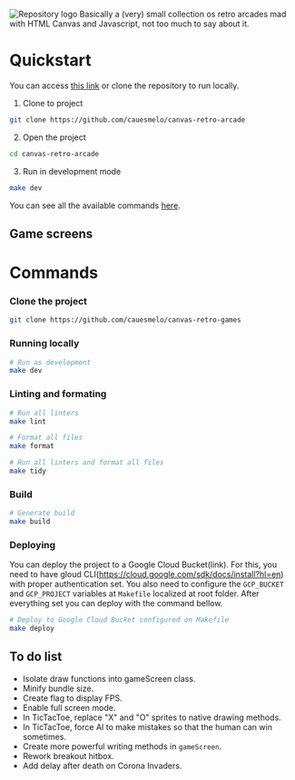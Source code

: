 ![Repository logo](https://storage.googleapis.com/canvas-retro-games/project/logo.png)
Basically a (very) small collection os retro arcades mad with HTML Canvas and Javascript, not too much to say about it.

# Quickstart

You can access [this link](https://storage.googleapis.com/canvas-retro-games/index.html) or clone the repository to run locally.

1. Clone to project

```bash
git clone https://github.com/cauesmelo/canvas-retro-arcade
```

2. Open the project

```bash
cd canvas-retro-arcade
```

3. Run in development mode

```bash
make dev
```

You can see all the available commands [here](#commands).

## Game screens

# Commands

### Clone the project

```bash
git clone https://github.com/cauesmelo/canvas-retro-games
```

### Running locally

```bash
# Run as development
make dev
```

### Linting and formating

```bash
# Run all linters
make lint

# Format all files
make format

# Run all linters and format all files
make tidy
```

### Build

```bash
# Generate build
make build
```

### Deploying

You can deploy the project to a Google Cloud Bucket(link). For this, you need to have gloud CLI(https://cloud.google.com/sdk/docs/install?hl=en) with proper authentication set. You also need to configure the `GCP_BUCKET` and `GCP_PROJECT` variables at `Makefile` localized at root folder. After everything set you can deploy with the command bellow.

```bash
# Deploy to Google Cloud Bucket configured on Makefile
make deploy
```

## To do list

- Isolate draw functions into gameScreen class.
- Minify bundle size.
- Create flag to display FPS.
- Enable full screen mode.
- In TicTacToe, replace "X" and "O" sprites to native drawing methods.
- In TicTacToe, force AI to make mistakes so that the human can win sometimes.
- Create more powerful writing methods in `gameScreen`.
- Rework breakout hitbox.
- Add delay after death on Corona Invaders.
